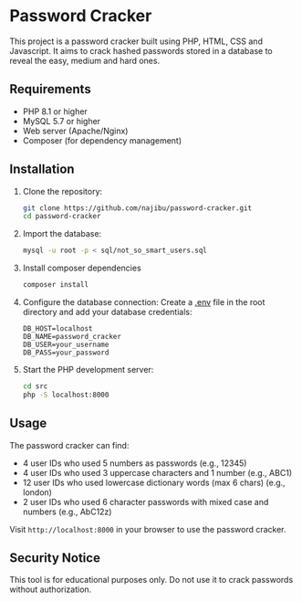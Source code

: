 # Password Cracker

This project is a password cracker built using PHP, HTML, CSS and Javascript. It aims to crack hashed passwords stored in a database to reveal the easy, medium and hard ones.

## Requirements

- PHP 8.1 or higher
- MySQL 5.7 or higher
- Web server (Apache/Nginx)
- Composer (for dependency management)

## Installation

1. Clone the repository:
    ```bash
    git clone https://github.com/najibu/password-cracker.git
    cd password-cracker
    ```

2. Import the database:
    ```bash
    mysql -u root -p < sql/not_so_smart_users.sql
    ```

3. Install composer dependencies
    ```bash
    composer install
    ```

4. Configure the database connection:
    Create a [.env](http://_vscodecontentref_/1) file in the root directory and add your database credentials:
    ```env
    DB_HOST=localhost
    DB_NAME=password_cracker
    DB_USER=your_username
    DB_PASS=your_password
    ```

5. Start the PHP development server:
    ```bash
    cd src
    php -S localhost:8000 
    ```

## Usage

The password cracker can find:
- 4 user IDs who used 5 numbers as passwords (e.g., 12345)
- 4 user IDs who used 3 uppercase characters and 1 number (e.g., ABC1)
- 12 user IDs who used lowercase dictionary words (max 6 chars) (e.g., london)
- 2 user IDs who used 6 character passwords with mixed case and numbers (e.g., AbC12z)

Visit `http://localhost:8000` in your browser to use the password cracker.

## Security Notice

This tool is for educational purposes only. Do not use it to crack passwords without authorization.
